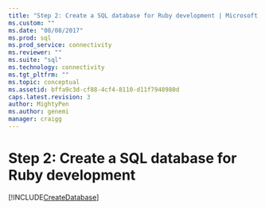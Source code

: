 ```yaml
---
title: "Step 2: Create a SQL database for Ruby development | Microsoft Docs"
ms.custom: ""
ms.date: "08/08/2017"
ms.prod: sql
ms.prod_service: connectivity
ms.reviewer: ""
ms.suite: "sql"
ms.technology: connectivity
ms.tgt_pltfrm: ""
ms.topic: conceptual
ms.assetid: bffa9c3d-cf88-4cf4-8110-d11f7948980d
caps.latest.revision: 3
author: MightyPen
ms.author: genemi
manager: craigg
---
```

# Step 2: Create a SQL database for Ruby development

[!INCLUDE[CreateDatabase](../../includes/createdatabase.md)]
